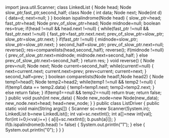 import java.util.Scanner;
class LinkedList
{
    Node head;
    Node slow_ptr,fast_ptr,second_half;
    class Node
    {
        int data;
        Node next;
        Node(int d)
        {
            data=d;
            next=null;
        }
    }
    boolean ispalindrome(Node head)
    {
        slow_ptr=head;
        fast_ptr=head;
        Node prev_of_slow_ptr=head;
        Node midnode=null;
        boolean res=true;
        if(head !=null && head.next !=null)
        {
            while(fast_ptr !=null && fast_ptr.next !=null)
            {
                fast_ptr=fast_ptr.next.next;
                prev_of_slow_ptr=slow_ptr;
                slow_ptr=slow_ptr.next;
            }
            if(fast_ptr !=null)
            {
                midnode=slow_ptr;
                slow_ptr=slow_ptr.next;
            }
            second_half=slow_ptr;
            prev_of_slow_ptr.next=null;
            reverse();
            res=comparelists(head,second_half);
            reverse();
            if(midnode !=null)
            {
                prev_of_slow_ptr.next=midnode;
                midnode.next=second_half;
            }
            else
            prev_of_slow_ptr.next=second_half;
        }
        return res;
    }
    void reverse()
    {
        Node prev=null;
        Node next;
        Node current=second_half;
        while(current!=null)
        {
            next=current.next;
            current.next=prev;
            prev=current;
            current=next;
        }
        second_half=prev;
    }
    boolean comparelists(Node head1,Node head2)
    {
        Node temp1=head1;
        Node temp2=head2;
        while(temp1 !=null && temp2 !=null)
        {
            if(temp1.data == temp2.data)
            {
                temp1=temp1.next;
                temp2=temp2.next;
            }
            else
            return false;
        }
        if(temp1==null && temp2==null)
        return true;
        return false;
    }
    public void push(int new_data)
    {
        Node new_node=new Node(new_data);
        new_node.next=head;
        head=new_node;
    }
}
public class ListDriver
{
    public static void main(String args[])
    {
        Scanner sc=new Scanner(System.in);
        LinkedList b=new LinkedList();
        int val=sc.nextInt();
        int a[]=new int[val];
        for(int i=0;i<val;i++)
        {
            a[i]=sc.nextInt();
            b.push(a[i]);
        }
        if(b.ispalindrome(b.head) != false)
        {
            System.out.println("1");
        }
        else
        {
            System.out.println("0");
        }
    }
}
